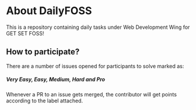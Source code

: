 
# About DailyFOSS

This is a repository containing daily tasks under Web Development Wing for GET SET FOSS!

## How to participate?

There are a number of issues opened for participants to solve marked as:

##### Very Easy, Easy, Medium, Hard and Pro

Whenever a PR to an issue gets merged, the contributor will get points according to the label attached.
